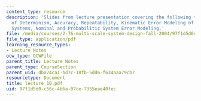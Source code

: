 ```yaml
---
content_type: resource
description: 'Slides from lecture presentation covering the following topics: Principles
  of Determinism, Accuracy, Repeatability, Kinematic Error Modeling of Rigid-flexible
  Systems, Nominal and Probabilitic System Error Modeling.'
file: /media/courses/2-76-multi-scale-system-design-fall-2004/97f1d5d0c56c4b6a07ce7355eae40fec_lecture_10.pdf
file_type: application/pdf
learning_resource_types:
- Lecture Notes
ocw_type: OCWFile
parent_title: Lecture Notes
parent_type: CourseSection
parent_uid: dba74ca1-bd7c-18fb-5dd6-f634aaa79cb7
resourcetype: Document
title: lecture_10.pdf
uid: 97f1d5d0-c56c-4b6a-07ce-7355eae40fec
---
```


